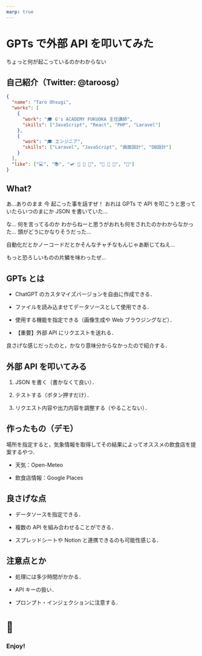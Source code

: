 ```yaml
---
marp: true
---
```


<!--
theme: gaia
class:
 - invert
headingDivider: 2
paginate: true
-->

<!--
_class:
 - lead
 - invert
-->

# GPTs で外部 API を叩いてみた

ちょっと何が起こっているのかわからない

## 自己紹介（Twitter: @taroosg）

```json
{
  "name": "Taro Ohsugi",
  "works": [
    {
      "work": "🎓 G's ACADEMY FUKUOKA 主任講師",
      "skills": ["JavaScript", "React", "PHP", "Laravel"]
    },
    {
      "work": "🎓 エンジニア",
      "skills": ["Laravel", "JavaScript", "画面設計", "DB設計"]
    }
  ],
  "like": ["💻", "📚", "🛩️ 🚌 🚅 🚃", "🥃 🍷 🍺", "🚮"]
}
```

## What?

あ…ありのまま 今 起こった事を話すぜ！
おれは GPTs で API を叩こうと思っていたらいつのまにか JSON を書いていた…

な… 何を言ってるのか わからねーと思うがおれも何をされたのかわからなかった… 頭がどうにかなりそうだった…

自動化だとかノーコードだとかそんなチャチなもんじゃあ断じてねえ…

もっと恐ろしいものの片鱗を味わったぜ…

## GPTs とは

- ChatGPT のカスタマイズバージョンを自由に作成できる．

- ファイルを読み込ませてデータソースとして使用できる．

- 使用する機能を指定できる（画像生成や Web ブラウジングなど）．

- 【重要】外部 API にリクエストを送れる．

良さげな感じだったのと，かなり意味分からなかったので紹介する．

## 外部 API を叩いてみる

1. JSON を書く（書かなくて良い）．

2. テストする（ボタン押すだけ）．

3. リクエスト内容や出力内容を調整する（やることない）．

## 作ったもの（デモ）

場所を指定すると，気象情報を取得してその結果によってオススメの飲食店を提案するやつ．

- 天気：Open-Meteo

- 飲食店情報：Google Places

## 良さげな点

- データソースを指定できる．

- 複数の API を組み合わせることができる．

- スプレッドシートや Notion と連携できるのも可能性感じる．

## 注意点とか

- 処理には多少時間がかかる．

- API キーの扱い．

- プロンプト・インジェクションに注意する．

# 🍺

<!--
_class:
 - lead
 - invert
-->

### Enjoy!
